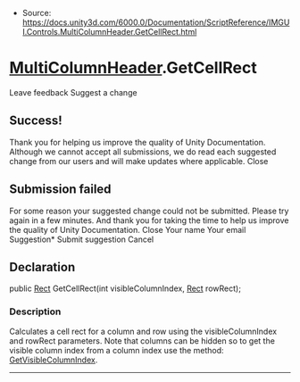 * Source: https://docs.unity3d.com/6000.0/Documentation/ScriptReference/IMGUI.Controls.MultiColumnHeader.GetCellRect.html

#  [MultiColumnHeader](https://docs.unity3d.com/6000.0/Documentation/ScriptReference/IMGUI.Controls.MultiColumnHeader.html).GetCellRect
Leave feedback
Suggest a change
## Success!
Thank you for helping us improve the quality of Unity Documentation. Although we cannot accept all submissions, we do read each suggested change from our users and will make updates where applicable.
Close
## Submission failed
For some reason your suggested change could not be submitted. Please <a>try again</a> in a few minutes. And thank you for taking the time to help us improve the quality of Unity Documentation.
Close
Your name Your email Suggestion* Submit suggestion
Cancel
## Declaration
public [Rect](https://docs.unity3d.com/6000.0/Documentation/ScriptReference/Rect.html) GetCellRect(int visibleColumnIndex, [Rect](https://docs.unity3d.com/6000.0/Documentation/ScriptReference/Rect.html) rowRect); 
### Description
Calculates a cell rect for a column and row using the visibleColumnIndex and rowRect parameters.
Note that columns can be hidden so to get the visible column index from a column index use the method: [GetVisibleColumnIndex](https://docs.unity3d.com/6000.0/Documentation/ScriptReference/IMGUI.Controls.MultiColumnHeader.GetVisibleColumnIndex.html).
* * *
